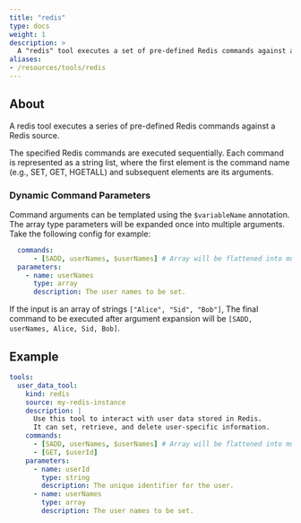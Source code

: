 ```yaml
---
title: "redis"
type: docs
weight: 1
description: > 
  A "redis" tool executes a set of pre-defined Redis commands against a Redis instance.
aliases:
- /resources/tools/redis
---
```


## About

A redis tool executes a series of pre-defined Redis commands against a
Redis source.

The specified Redis commands are executed sequentially. Each command is
represented as a string list, where the first element is the command name (e.g.,
SET, GET, HGETALL) and subsequent elements are its arguments.

### Dynamic Command Parameters

Command arguments can be templated using the `$variableName` annotation. The
array type parameters will be expanded once into multiple arguments. Take the
following config for example:

```yaml
  commands:
      - [SADD, userNames, $userNames] # Array will be flattened into multiple arguments.
  parameters:
    - name: userNames
      type: array
      description: The user names to be set.  
```

If the input is an array of strings `["Alice", "Sid", "Bob"]`,  The final command
to be executed after argument expansion will be `[SADD, userNames, Alice, Sid, Bob]`.

## Example

```yaml
tools:
  user_data_tool:
    kind: redis
    source: my-redis-instance
    description: |
      Use this tool to interact with user data stored in Redis.
      It can set, retrieve, and delete user-specific information.
    commands:
      - [SADD, userNames, $userNames] # Array will be flattened into multiple arguments.
      - [GET, $userId]
    parameters:
      - name: userId
        type: string
        description: The unique identifier for the user.
      - name: userNames
        type: array
        description: The user names to be set.  
```
